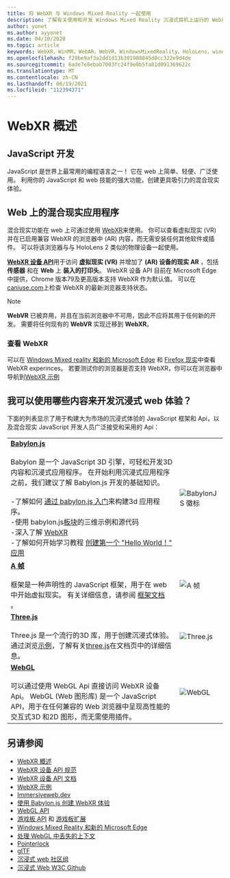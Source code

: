 ```yaml
---
title: 将 WebXR 与 Windows Mixed Reality 一起使用
description: 了解有关使用和开发 Windows Mixed Reality 沉浸式耳机上运行的 WebXR 应用程序的基础知识。
author: yonet
ms.author: ayyonet
ms.date: 04/10/2020
ms.topic: article
keywords: WebXR，WinMR，WebAR，WebVR，WindowsMixedReality，HoloLens，windows mixed reality，web vr，web xr，web mr，web ar，360，360视频，360视频，360照片，360照片，360内容，沉浸式 web，immersiveweb，IW
ms.openlocfilehash: f29be9af3a2dd1d13b301988845d0cc322e9d4de
ms.sourcegitcommit: 6ade7e8ebab7003fc24f9e0b5fa81d091369622c
ms.translationtype: MT
ms.contentlocale: zh-CN
ms.lasthandoff: 06/19/2021
ms.locfileid: "112394371"
---
```

# <a name="webxr-overview"></a>WebXR 概述

## <a name="javascript-development"></a>JavaScript 开发

JavaScript 是世界上最常用的编程语言之一！ 它在 web 上简单、轻便、广泛使用。 利用你的 JavaScript 和 web 技能的强大功能，创建更具吸引力的混合现实体验。

## <a name="mixed-reality-applications-on-the-web"></a>Web 上的混合现实应用程序

混合现实功能在 web 上可通过使用 [WebXR](webxr-overview.md)来使用。 你可以查看虚拟现实 (VR) 并在已启用兼容 WebXR 的浏览器中 (AR) 内容，而无需安装任何其他软件或插件。 可以将该浏览器与与 HoloLens 2 类似的物理设备一起使用。

[**WebXR 设备 API**](https://www.w3.org/TR/webxr/)用于访问 **虚拟现实 (VR)** 并增加了 **(AR) 设备的现实 AR** ，包括 **传感器** 和在 **Web** 上 **装入的打印头**。 WebXR 设备 API 目前在 Microsoft Edge 中提供，Chrome 版本79及更高版本支持 WebXR 作为默认值。 可以在 [caniuse.com](https://caniuse.com/#search=webxr)上检查 WebXR 的最新浏览器支持状态。

> [!NOTE]
> **WebVR** 已被弃用，并且在当前浏览器中不可用，因此不应将其用于任何新的开发。 需要将任何现有的 **WebVR** 实现迁移到 **WebXR**。

### <a name="viewing-webxr"></a>查看 WebXR

可以在 [Windows Mixed reality 和新的 Microsoft Edge](../../whats-new/new-microsoft-edge.md) 和 [Firefox 现实](https://mixedreality.mozilla.org/firefox-reality/)中查看 WebXR experinces。
若要测试你的浏览器是否支持 WebXR，你可以在浏览器中导航到[WebXR 示例](https://immersive-web.github.io/webxr-samples/)

## <a name="what-can-i-use-to-develop-immersive-web-experiences"></a>我可以使用哪些内容来开发沉浸式 web 体验？

下面的列表显示了用于构建大为市场的沉浸式体验的 JavaScript 框架和 Api，以及混合现实 JavaScript 开发人员广泛接受和采用的 Api：

|  |  |
| --- | --- |
|[**Babylon.js**](https://doc.babylonjs.com/)<br/><br/> Babylon 是一个 JavaScript 3D 引擎，可轻松开发3D 内容和沉浸式应用程序。 在开始利用沉浸式应用程序之前，我们建议了解 Babylon.js 开发的基础知识。<br/><br/>-了解如何 [通过 babylon.js 入门](https://doc.babylonjs.com/start)来构建3d 应用程序。<br/>-使用 babylon.js[板块](https://doc.babylonjs.com/examples/)的三维示例和源代码<br/>-深入了解 [WebXR](https://doc.babylonjs.com/divingDeeper/webXR)<br/>-了解如何开始学习教程 [创建第一个 "Hello World！" 应用](tutorials/babylonjs-webxr-helloworld/introduction-01.md)|![BabylonJS 徽标](images/babylon.js.example.png) |
|[**A 帧**](https://aframe.io/) <br/><br/>框架是一种声明性的 JavaScript 框架，用于在 web 中开始虚拟现实。 有关详细信息，请参阅 [框架文档](https://aframe.io/docs/1.2.0/introduction/) 。 |![A 帧](images/a-frame.example.png)  |
|[**Three.js**](https://threejs.org) <br/><br/>Three.js 是一个流行的3D 库，用于创建沉浸式体验。 通过浏览[示例](https://threejs.org/examples/#webgl_animation_cloth)，了解有关[three.js](https://threejs.org/docs/index.html#manual/en/introduction/Creating-a-scene)在文档页中的详细信息。 |![Three.js](images/three.js.example.png)  |
|[**WebGL**](https://developer.mozilla.org/en-US/docs/Web/API/WebGL_API)  <br/><br/>可以通过使用 WebGL Api 直接访问 WebXR 设备 Api。 WebGL (Web 图形库) 是一个 JavaScript API，用于在任何兼容的 Web 浏览器中呈现高性能的交互式3D 和2D 图形，而无需使用插件。 |![WebGL](images/webgl.example.png)  |

## <a name="see-also"></a>另请参阅

* [WebXR 概述](webxr-overview.md)
* [WebXR 设备 API 规范](https://immersive-web.github.io/webxr/)
* [WebXR 设备 API 文档](https://developer.mozilla.org/en-US/docs/Web/API/WebXR_Device_API)
* [WebXR 示例](https://immersive-web.github.io/webxr-samples/)
* [Immersiveweb.dev](https://immersiveweb.dev/)
* [使用 Babylon.js 创建 WebXR 体验](https://doc.babylonjs.com/how_to/introduction_to_webxr)
* [WebGL API](/previous-versions/windows/internet-explorer/ie-developer/dev-guides/bg182648(v=vs.85))
* [游戏板 API](https://msdn.microsoft.com/library/dn743630(v=vs.85).aspx) 和 [游戏板扩展](https://w3c.github.io/gamepad/extensions.html)
* [Windows Mixed Reality 和新的 Microsoft Edge](../../whats-new/new-microsoft-edge.md)
* [处理 WebGL 中丢失的上下文](https://www.khronos.org/webgl/wiki/HandlingContextLost)
* [Pointerlock](https://www.w3.org/TR/pointerlock/)
* [glTF](https://www.khronos.org/gltf)
* [沉浸式 web 社区组](https://www.w3.org/community/immersive-web/)
* [沉浸式 Web W3C Github](https://github.com/immersive-web)